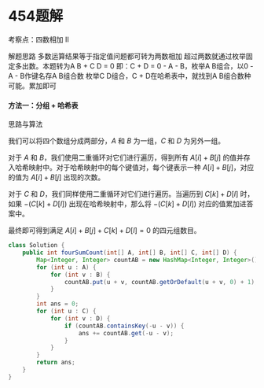 # 454题解
考察点：四数相加 II

解题思路
多数运算结果等于指定值问题都可转为两数相加
超过两数就通过枚举固定多出数。本题转为A B + C D = 0
即：C + D = 0 - A - B，枚举A B组合，以0 - A - B作键名存A B组合数
枚举C D组合，C + D在哈希表中，就找到A B组合数种可能。累加即可

#### 方法一：分组 + 哈希表

思路与算法

我们可以将四个数组分成两部分，$A$ 和 $B$ 为一组，$C$ 和 $D$ 为另外一组。

对于 $A$ 和 $B$，我们使用二重循环对它们进行遍历，得到所有 $A[i]+B[j]$ 的值并存入哈希映射中。对于哈希映射中的每个键值对，每个键表示一种 $A[i]+B[j]$，对应的值为 $A[i]+B[j]$ 出现的次数。

对于 $C$ 和 $D$，我们同样使用二重循环对它们进行遍历。当遍历到 $C[k]+D[l]$ 时，如果 $−(C[k]+D[l])$ 出现在哈希映射中，那么将 $−(C[k]+D[l])$ 对应的值累加进答案中。

最终即可得到满足 $A[i]+B[j]+C[k]+D[l]=0$ 的四元组数目。

```java
class Solution {
    public int fourSumCount(int[] A, int[] B, int[] C, int[] D) {
        Map<Integer, Integer> countAB = new HashMap<Integer, Integer>();
        for (int u : A) {
            for (int v : B) {
                countAB.put(u + v, countAB.getOrDefault(u + v, 0) + 1);
            }
        }
        int ans = 0;
        for (int u : C) {
            for (int v : D) {
                if (countAB.containsKey(-u - v)) {
                    ans += countAB.get(-u - v);
                }
            }
        }
        return ans;
    }
}
```

